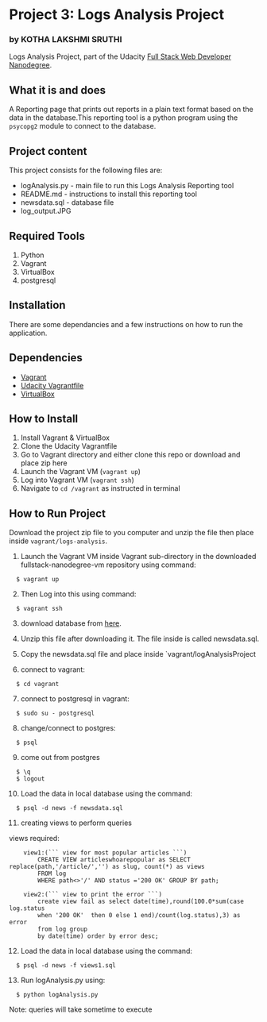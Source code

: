 # Project 3: Logs Analysis Project
### by KOTHA LAKSHMI SRUTHI

Logs Analysis Project, part of the Udacity [Full Stack Web Developer
Nanodegree](https://www.udacity.com/course/full-stack-web-developer-nanodegree--nd004).

## What it is and does

A Reporting page that prints out reports in a plain text format based on the data in the database.This reporting tool is a python program using the `psycopg2` module to connect to the database.

## Project content

This project consists for the following files are:

* logAnalysis.py - main file to run this Logs Analysis Reporting tool
* README.md - instructions to install this reporting tool
* newsdata.sql - database file
* log_output.JPG

## Required Tools

1. Python
2. Vagrant
3. VirtualBox
4. postgresql

## Installation

There are some dependancies and a few instructions on how to run the application.

## Dependencies

- [Vagrant](https://www.vagrantup.com/)
- [Udacity Vagrantfile](https://github.com/udacity/fullstack-nanodegree-vm)
- [VirtualBox](https://www.virtualbox.org/wiki/Downloads)

## How to Install
1. Install Vagrant & VirtualBox
2. Clone the Udacity Vagrantfile
3. Go to Vagrant directory and either clone this repo or download and place zip here
3. Launch the Vagrant VM (`vagrant up`)
4. Log into Vagrant VM (`vagrant ssh`)
5. Navigate to `cd /vagrant` as instructed in terminal

## How to Run Project

Download the project zip file to you computer and unzip the file then place inside `vagrant/logs-analysis`.

  1. Launch the Vagrant VM inside Vagrant sub-directory in the downloaded fullstack-nanodegree-vm repository using command:
  
  ```
    $ vagrant up
  ```
  2. Then Log into this using command:
  
  ```
    $ vagrant ssh
  ```
  3. download database from [here](https://d17h27t6h515a5.cloudfront.net/topher/2016/August/57b5f748_newsdata/newsdata.zip).

  4. Unzip this file after downloading it. The file inside is called newsdata.sql.

  5. Copy the newsdata.sql file and place inside `vagrant/logAnalysisProject
  
  6. connect to vagrant:
  ```
	$ cd vagrant
  ```
  
   7. connect to postgresql in vagrant:
   ```
	 $ sudo su - postgresql
   ```
   
   8. change/connect to postgres:
   ```
	 $ psql
   ```
   
   9. come out from postgres
   ```
	 $ \q 
	 $ logout
   ```

   10. Load the data in local database using the command:

   ```
     $ psql -d news -f newsdata.sql
   ```
  
   11. creating views to perform queries
  
   views required:
		
		view1:(``` view for most popular articles ```)
			CREATE VIEW articleswhoarepopular as SELECT replace(path,'/article/','') as slug, count(*) as views
			FROM log
			WHERE path<>'/' AND status ='200 OK' GROUP BY path;
			
		view2:(``` view to print the error ```)
			create view fail as select date(time),round(100.0*sum(case log.status
			when '200 OK'  then 0 else 1 end)/count(log.status),3) as error
			from log group
			by date(time) order by error desc;
	
  
   12. Load the data in local database using the command:
   ```
     $ psql -d news -f views1.sql
   ```
   
   13. Run logAnalysis.py using:
   ```
     $ python logAnalysis.py
   ```
  
  Note: queries will take sometime to execute 
